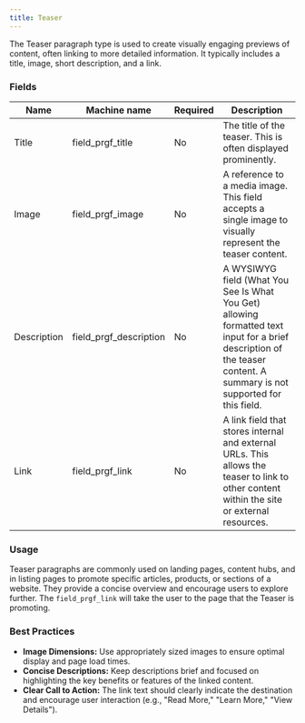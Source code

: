 ```yaml
---
title: Teaser
---
```


The Teaser paragraph type is used to create visually engaging previews of content, often linking to more detailed information. It typically includes a title, image, short description, and a link.

### Fields

| Name        | Machine name         | Required | Description                                                                                                                                                                                                                  |
| ----------- | -------------------- | -------- | ---------------------------------------------------------------------------------------------------------------------------------------------------------------------------------------------------------------------------- |
| Title       | field\_prgf\_title  | No       | The title of the teaser. This is often displayed prominently.                                                                                                                                                                  |
| Image       | field\_prgf\_image  | No       | A reference to a media image.  This field accepts a single image to visually represent the teaser content.                                                                                                                      |
| Description | field\_prgf\_description | No       | A WYSIWYG field (What You See Is What You Get) allowing formatted text input for a brief description of the teaser content.  A summary is not supported for this field.                                                   |
| Link        | field\_prgf\_link   | No       | A link field that stores internal and external URLs. This allows the teaser to link to other content within the site or external resources.                                                                                    |

### Usage

Teaser paragraphs are commonly used on landing pages, content hubs, and in listing pages to promote specific articles, products, or sections of a website. They provide a concise overview and encourage users to explore further. The `field_prgf_link` will take the user to the page that the Teaser is promoting.

### Best Practices

*   **Image Dimensions:** Use appropriately sized images to ensure optimal display and page load times.
*   **Concise Descriptions:** Keep descriptions brief and focused on highlighting the key benefits or features of the linked content.
*   **Clear Call to Action:**  The link text should clearly indicate the destination and encourage user interaction (e.g., "Read More," "Learn More," "View Details").
